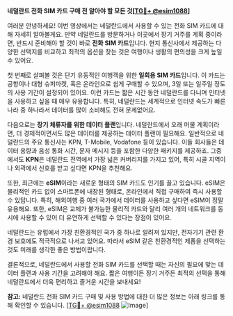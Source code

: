 **네덜란드 전화 SIM 카드 구매 전 알아야 할 모든 것[[TG💪+ @esim1088](https://t.me/s/esim1088)]**

여러분 안녕하세요! 이번 영상에서는 네덜란드에서 사용할 수 있는 전화 SIM 카드에 대해 자세히 알아볼게요. 만약 네덜란드를 방문하거나 이곳에서 장기 거주를 계획 중이라면, 반드시 준비해야 할 것이 바로 **전화 SIM 카드**입니다. 현지 통신사에서 제공하는 다양한 선택지를 비교하고 최적의 옵션을 찾는 것은 여행이나 생활의 편의성을 크게 높일 수 있어요.

첫 번째로 살펴볼 것은 단기 유동적인 여행객을 위한 **일회용 SIM 카드**입니다. 이 카드는 공항이나 대형 슈퍼마켓, 혹은 온라인으로 쉽게 구매할 수 있으며, 3일 또는 일주일 정도의 사용 기간이 설정되어 있어요. 이런 카드는 짧은 시간 동안 네덜란드를 다니며 인터넷을 사용하고 싶을 때 매우 유용합니다. 특히, 네덜란드는 세계적으로 인터넷 속도가 빠른 나라 중 하나라서 데이터를 많이 소비해도 전혀 문제없어요.

다음으로는 **장기 체류자를 위한 데이터 플랜**입니다. 네덜란드에서 오래 머물 계획이라면, 더 경제적이면서도 많은 데이터를 제공하는 데이터 플랜이 필요해요. 일반적으로 네덜란드의 주요 통신사는 KPN, T-Mobile, Vodafone 등이 있습니다. 이들 회사들은 데이터 용량과 음성 통화 시간, 문자 메시지 등을 포함한 다양한 패키지를 제공하죠. 그중에서도 **KPN**은 네덜란드 전역에서 가장 넓은 커버리지를 가지고 있어, 특히 시골 지역이나 외곽에서 신호를 받고 싶다면 KPN을 추천해요.

또한, 최근에는 **eSIM**이라는 새로운 형태의 SIM 카드도 인기를 끌고 있습니다. eSIM은 물리적인 카드 없이 스마트폰에 내장된 형태로, 온라인에서 직접 구매하여 즉시 사용할 수 있답니다. 특히, 해외여행 중 여러 국가에서 데이터를 사용하고 싶다면 eSIM이 정말 유용해요. 또한, eSIM은 교체가 불가능한 물리적 카드와 달리 여러 개의 네트워크를 동시에 사용할 수 있어 더 유연하게 선택할 수 있다는 장점이 있어요.

네덜란드는 유럽에서 가장 친환경적인 국가 중 하나로 알려져 있지만, 전자기기 관련 환경 보호에도 적극적으로 나서고 있어요. 따라서 eSIM 같은 친환경적인 제품을 선택하는 것도 미래를 생각한 좋은 방법이랍니다.

결론적으로, 네덜란드에서 사용할 전화 SIM 카드를 선택할 때는 자신의 필요에 맞는 데이터 플랜과 사용 기간을 고려해야 해요. 짧은 여행이든 장기 거주든 최적의 선택을 통해 네덜란드에서 더욱 편리하고 즐거운 시간을 보내세요!

**참고:** 네덜란드 전화 SIM 카드 구매 및 사용 방법에 대한 더 많은 정보는 아래 링크를 통해 확인할 수 있습니다. [[TG💪+ @esim1088](https://t.me/s/esim1088) ![Image](https://i.postimg.cc/Y0z9fWf4/image.png)]